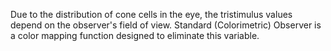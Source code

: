 Due to the distribution of cone cells in the eye, the tristimulus values depend on the observer's field of view. Standard (Colorimetric) Observer is a color mapping function designed to eliminate this variable.


